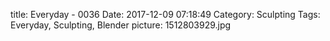 title: Everyday - 0036
Date: 2017-12-09 07:18:49
Category: Sculpting
Tags: Everyday, Sculpting, Blender
picture: 1512803929.jpg
